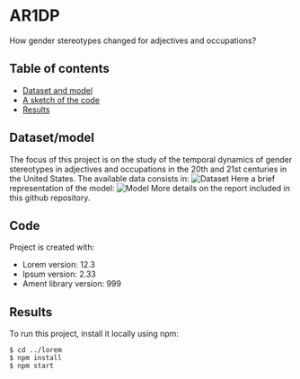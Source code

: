 # AR1DP
How gender stereotypes changed for adjectives and occupations?

## Table of contents
* [Dataset and model](#Dataset/model)
* [A sketch of the code](#Code)
* [Results](#Results)

## Dataset/model
The focus of this project is on the study of the temporal dynamics of gender stereotypes in adjectives and occupations in the 20th and 21st centuries in the United States.
The available data consists in:
![Dataset](AR1DP/images/Dataset)
Here a brief representation of the model:
![Model](AR1DP/images/Model)
More details on the report included in this github repository.
	
## Code
Project is created with:
* Lorem version: 12.3
* Ipsum version: 2.33
* Ament library version: 999
	
## Results
To run this project, install it locally using npm:

```
$ cd ../lorem
$ npm install
$ npm start
```
